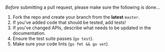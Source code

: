 *Before* submitting a pull request, please make sure the following is done...

1. Fork the repo and create your branch from the **latest** `master`.
2. If you've added code that should be tested, add tests!
3. If you've changed APIs, describe what needs to be updated in the documentation.
4. Ensure the test suite passes (`go test`).
5. Make sure your code lints (`go fmt && go vet`).